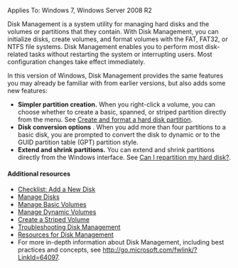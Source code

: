 Applies To: Windows 7, Windows Server 2008 R2

Disk Management is a system utility for managing hard disks and the volumes or partitions that they contain. With Disk Management, you can initialize disks, create volumes, and format volumes with the FAT, FAT32, or NTFS file systems. Disk Management enables you to perform most disk-related tasks without restarting the system or interrupting users. Most configuration changes take effect immediately.

In this version of Windows, Disk Management provides the same features you may already be familiar with from earlier versions, but also adds some new features:

-   **Simpler partition creation.** When you right-click a volume, you can choose whether to create a basic, spanned, or striped partition directly from the menu. See [Create and format a hard disk partition](http://windows.microsoft.com/en-us/windows/create-format-hard-disk-partition#create-format-hard-disk-partition=windows-7).
-   **Disk conversion options** . When you add more than four partitions to a basic disk, you are prompted to convert the disk to dynamic or to the GUID partition table (GPT) partition style.
-   **Extend and shrink partitions.** You can extend and shrink partitions directly from the Windows interface. See [Can I repartition my hard disk?](http://windows.microsoft.com/en-us/windows/repartition-hard-disk#1TC=windows-7).

#### Additional resources

-   [Checklist: Add a New Disk](https://technet.microsoft.com/en-us/library/cc732655(v=ws.11).aspx)
-   [Manage Disks](https://technet.microsoft.com/en-us/library/cc771607(v=ws.11).aspx)
-   [Manage Basic Volumes](https://technet.microsoft.com/en-us/library/cc733060(v=ws.11).aspx)
-   [Manage Dynamic Volumes](https://technet.microsoft.com/en-us/library/cc753779(v=ws.11).aspx)
-   [Create a Striped Volume](https://technet.microsoft.com/en-us/library/cc732422(v=ws.11).aspx)
-   [Troubleshooting Disk Management](https://technet.microsoft.com/en-us/library/cc771775(v=ws.11).aspx)
-   [Resources for Disk Management](https://technet.microsoft.com/en-us/library/cc753721(v=ws.11).aspx)
-   For more in-depth information about Disk Management, including best practices and concepts, see <http://go.microsoft.com/fwlink/?LinkId=64097>.


